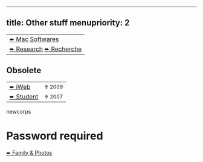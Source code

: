 -----
title: Other stuff
menupriority: 2
-----

<table class="darkimpact">
    <tr><td><a href="/Softwares/Welcome.html">&#x27A8; Mac Softwares</a></td></tr>
    <tr><td>
    <span class="en"><a href="http://yann.esposito.free.fr/recherche.php?css=blue.css&amp;lang=en">&#x27A8; Research</a></span>
    <span class="fr"><a href="http://yann.esposito.free.fr/recherche.php?css=blue.css&amp;lang=fr">&#x27A8; Recherche</a></span>
    </td></tr> 
</table>

## Obsolete
<table class="darkimpact">
    <tr><td> <a href="/YBlog">&#x27A8; iWeb</a></td><td><small>&#x271E; 2009</small> </td></tr> 
    <tr><td> <a href="http://yann.esposito.free.fr">&#x27A8; Student</a></td><td><small>&#x271E; 2007</small> </td></tr>
</table>

newcorps

# Password required

<div class="impact">
    <a href="/Perso">&#x27A8; Family &amp; Photos</a></sup>
</div>

